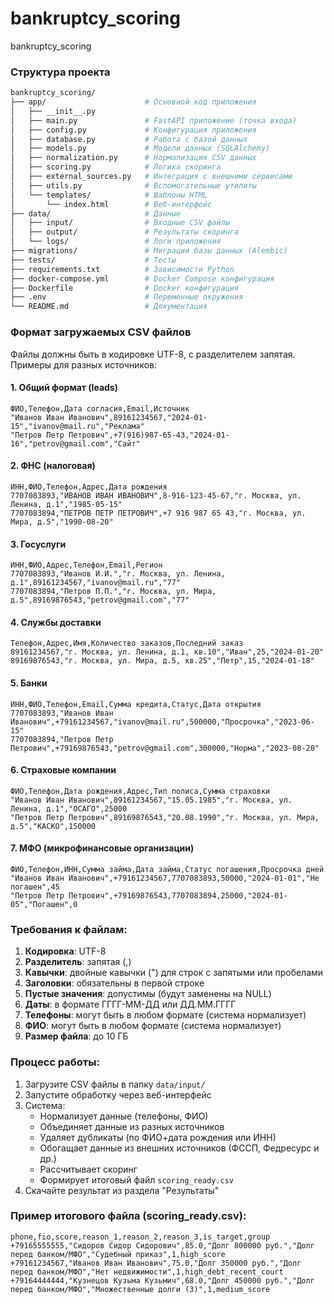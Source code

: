 # bankruptcy_scoring
 bankruptcy_scoring

### Структура проекта

```bash
bankruptcy_scoring/
├── app/                      # Основной код приложения
│   ├── __init__.py
│   ├── main.py               # FastAPI приложение (точка входа)
│   ├── config.py             # Конфигурация приложения
│   ├── database.py           # Работа с базой данных
│   ├── models.py             # Модели данных (SQLAlchemy)
│   ├── normalization.py      # Нормализация CSV данных
│   ├── scoring.py            # Логика скоринга
│   ├── external_sources.py   # Интеграция с внешними сервисами
│   ├── utils.py              # Вспомогательные утилиты
│   └── templates/            # Шаблоны HTML
│       └── index.html        # Веб-интерфейс
├── data/                     # Данные
│   ├── input/                # Входные CSV файлы
│   ├── output/               # Результаты скоринга
│   └── logs/                 # Логи приложения
├── migrations/               # Миграции базы данных (Alembic)
├── tests/                    # Тесты
├── requirements.txt          # Зависимости Python
├── docker-compose.yml        # Docker Compose конфигурация
├── Dockerfile                # Docker конфигурация
├── .env                      # Переменные окружения
└── README.md                 # Документация
```

### Формат загружаемых CSV файлов

Файлы должны быть в кодировке UTF-8, с разделителем запятая. Примеры для разных источников:

#### 1. Общий формат (leads)
```csv
ФИО,Телефон,Дата согласия,Email,Источник
"Иванов Иван Иванович",89161234567,"2024-01-15","ivanov@mail.ru","Реклама"
"Петров Петр Петрович",+7(916)987-65-43,"2024-01-16","petrov@gmail.com","Сайт"
```

#### 2. ФНС (налоговая)
```csv
ИНН,ФИО,Телефон,Адрес,Дата рождения
7707083893,"ИВАНОВ ИВАН ИВАНОВИЧ",8-916-123-45-67,"г. Москва, ул. Ленина, д.1","1985-05-15"
7707083894,"ПЕТРОВ ПЕТР ПЕТРОВИЧ",+7 916 987 65 43,"г. Москва, ул. Мира, д.5","1990-08-20"
```

#### 3. Госуслуги
```csv
ИНН,ФИО,Адрес,Телефон,Email,Регион
7707083893,"Иванов И.И.","г. Москва, ул. Ленина, д.1",89161234567,"ivanov@mail.ru","77"
7707083894,"Петров П.П.","г. Москва, ул. Мира, д.5",89169876543,"petrov@gmail.com","77"
```

#### 4. Службы доставки
```csv
Телефон,Адрес,Имя,Количество заказов,Последний заказ
89161234567,"г. Москва, ул. Ленина, д.1, кв.10","Иван",25,"2024-01-20"
89169876543,"г. Москва, ул. Мира, д.5, кв.25","Петр",15,"2024-01-18"
```

#### 5. Банки
```csv
ИНН,ФИО,Телефон,Email,Сумма кредита,Статус,Дата открытия
7707083893,"Иванов Иван Иванович",+79161234567,"ivanov@mail.ru",500000,"Просрочка","2023-06-15"
7707083894,"Петров Петр Петрович",+79169876543,"petrov@gmail.com",300000,"Норма","2023-08-20"
```

#### 6. Страховые компании
```csv
ФИО,Телефон,Дата рождения,Адрес,Тип полиса,Сумма страховки
"Иванов Иван Иванович",89161234567,"15.05.1985","г. Москва, ул. Ленина, д.1","ОСАГО",25000
"Петров Петр Петрович",89169876543,"20.08.1990","г. Москва, ул. Мира, д.5","КАСКО",150000
```

#### 7. МФО (микрофинансовые организации)
```csv
ФИО,Телефон,ИНН,Сумма займа,Дата займа,Статус погашения,Просрочка дней
"Иванов Иван Иванович",+79161234567,7707083893,50000,"2024-01-01","Не погашен",45
"Петров Петр Петрович",+79169876543,7707083894,25000,"2024-01-05","Погашен",0
```

### Требования к файлам:
1. **Кодировка**: UTF-8
2. **Разделитель**: запятая (,)
3. **Кавычки**: двойные кавычки (") для строк с запятыми или пробелами
4. **Заголовки**: обязательны в первой строке
5. **Пустые значения**: допустимы (будут заменены на NULL)
6. **Даты**: в формате ГГГГ-ММ-ДД или ДД.ММ.ГГГГ
7. **Телефоны**: могут быть в любом формате (система нормализует)
8. **ФИО**: могут быть в любом формате (система нормализует)
9. **Размер файла**: до 10 ГБ

### Процесс работы:
1. Загрузите CSV файлы в папку `data/input/`
2. Запустите обработку через веб-интерфейс
3. Система:
   - Нормализует данные (телефоны, ФИО)
   - Объединяет данные из разных источников
   - Удаляет дубликаты (по ФИО+дата рождения или ИНН)
   - Обогащает данные из внешних источников (ФССП, Федресурс и др.)
   - Рассчитывает скоринг
   - Формирует итоговый файл `scoring_ready.csv`
4. Скачайте результат из раздела "Результаты"

### Пример итогового файла (scoring_ready.csv):
```csv
phone,fio,score,reason_1,reason_2,reason_3,is_target,group
+79165555555,"Сидоров Сидор Сидорович",85.0,"Долг 800000 руб.","Долг перед банком/МФО","Судебный приказ",1,high_score
+79161234567,"Иванов Иван Иванович",75.0,"Долг 350000 руб.","Долг перед банком/МФО","Нет недвижимости",1,high_debt_recent_court
+79164444444,"Кузнецов Кузьма Кузьмич",68.0,"Долг 450000 руб.","Долг перед банком/МФО","Множественные долги (3)",1,medium_score
```